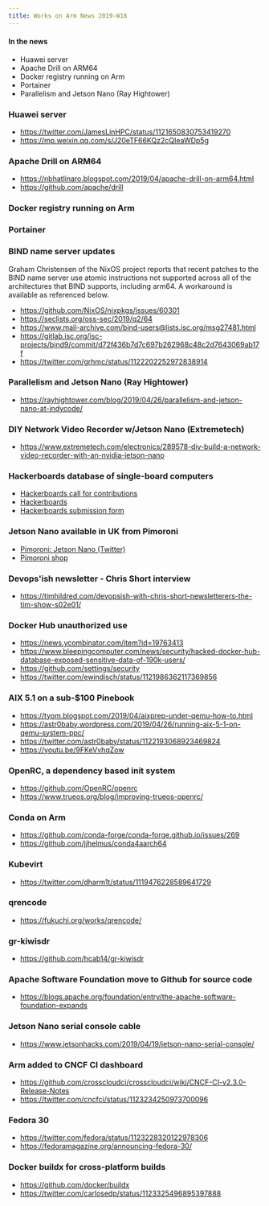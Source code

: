 ```yaml
---
title: Works on Arm News 2019-W18
---
```


#### In the news

* Huawei server
* Apache Drill on ARM64
* Docker registry running on Arm
* Portainer
* Parallelism and Jetson Nano (Ray Hightower)

### Huawei server

* <https://twitter.com/JamesLinHPC/status/1121650830753419270>
* <https://mp.weixin.qq.com/s/J20eTF66KQz2cQIeaWDp5g>

### Apache Drill on ARM64

* <https://nbhatlinaro.blogspot.com/2019/04/apache-drill-on-arm64.html>
* <https://github.com/apache/drill>

### Docker registry running on Arm

### Portainer

### BIND name server updates

Graham Christensen of the NixOS project reports that recent patches to
the BIND name server use atomic instructions not supported across
all of the architectures that BIND supports, including arm64. A
workaround is available as referenced below.

* <https://github.com/NixOS/nixpkgs/issues/60301>
* <https://seclists.org/oss-sec/2019/q2/64>
* <https://www.mail-archive.com/bind-users@lists.isc.org/msg27481.html>
* <https://gitlab.isc.org/isc-projects/bind9/commit/d72f436b7d7c697b262968c48c2d7643069ab17f>
* <https://twitter.com/grhmc/status/1122202252972838914>

### Parallelism and Jetson Nano (Ray Hightower)

* <https://rayhightower.com/blog/2019/04/26/parallelism-and-jetson-nano-at-indycode/>

### DIY Network Video Recorder w/Jetson Nano (Extremetech)

* <https://www.extremetech.com/electronics/289578-diy-build-a-network-video-recorder-with-an-nvidia-jetson-nano>

### Hackerboards database of single-board computers

* [Hackerboards call for contributions](https://twitter.com/HackerBoards/status/1121572640685056000)
* [Hackerboards](https://www.hackerboards.com/home.php)
* [Hackerboards submission form](https://www.hackerboards.com/submit/form.php?anon=1)

### Jetson Nano available in UK from Pimoroni

* [Pimoroni: Jetson Nano (Twitter)](https://twitter.com/pimoroni/status/1121823063027396609)
* [Pimoroni shop](https://shop.pimoroni.com/products/nvidia-jetson-nano-developer-kit)

### Devops'ish newsletter - Chris Short interview

* <https://timhildred.com/devopsish-with-chris-short-newsletterers-the-tim-show-s02e01/>

### Docker Hub unauthorized use

* <https://news.ycombinator.com/item?id=19763413>
* <https://www.bleepingcomputer.com/news/security/hacked-docker-hub-database-exposed-sensitive-data-of-190k-users/>
* <https://github.com/settings/security>
* <https://twitter.com/ewindisch/status/1121986362117369856>

### AIX 5.1 on a sub-$100 Pinebook

* <https://tyom.blogspot.com/2019/04/aixprep-under-qemu-how-to.html>
* <https://astr0baby.wordpress.com/2019/04/26/running-aix-5-1-on-qemu-system-ppc/>
* <https://twitter.com/astr0baby/status/1122193068923469824>
* <https://youtu.be/9FKeVvhqZow>

### OpenRC, a dependency based init system

* <https://github.com/OpenRC/openrc>
* <https://www.trueos.org/blog/improving-trueos-openrc/>

### Conda on Arm

* <https://github.com/conda-forge/conda-forge.github.io/issues/269>
* <https://github.com/jjhelmus/conda4aarch64>

### Kubevirt

* <https://twitter.com/dharm1t/status/1119476228589641729>

### qrencode

* <https://fukuchi.org/works/qrencode/>

### gr-kiwisdr

* <https://github.com/hcab14/gr-kiwisdr>

### Apache Software Foundation move to Github for source code

* <https://blogs.apache.org/foundation/entry/the-apache-software-foundation-expands>

### Jetson Nano serial console cable

* <https://www.jetsonhacks.com/2019/04/19/jetson-nano-serial-console/>

### Arm added to CNCF CI dashboard

* <https://github.com/crosscloudci/crosscloudci/wiki/CNCF-CI-v2.3.0-Release-Notes>
* <https://twitter.com/cncfci/status/1123234250973700096>

### Fedora 30

* <https://twitter.com/fedora/status/1123228320122978306>
* <https://fedoramagazine.org/announcing-fedora-30/>

### Docker buildx for cross-platform builds

* <https://github.com/docker/buildx>
* <https://twitter.com/carlosedp/status/1123325496895397888>